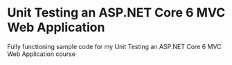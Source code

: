 # Unit Testing an ASP.NET Core 6 MVC Web Application
Fully functioning sample code for my Unit Testing an ASP.NET Core 6 MVC Web Application course
